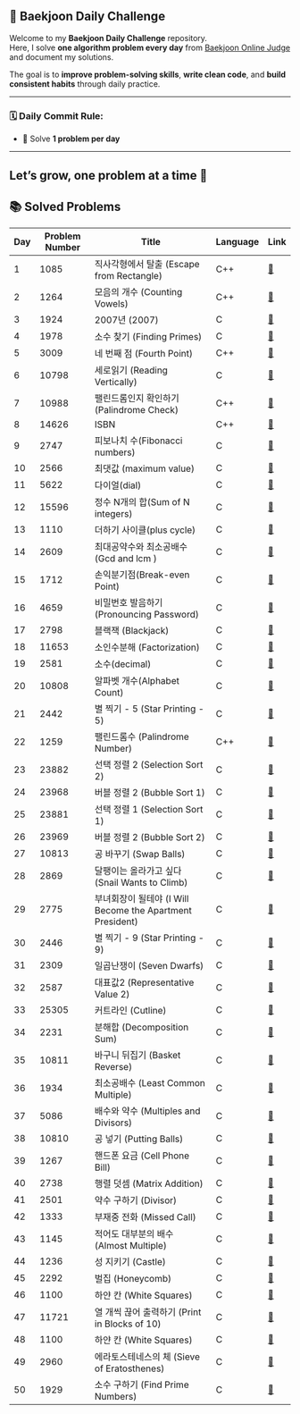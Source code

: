 ## 📘 Baekjoon Daily Challenge

Welcome to my **Baekjoon Daily Challenge** repository.  
Here, I solve **one algorithm problem every day** from [Baekjoon Online Judge](https://www.acmicpc.net/) and document my solutions.

The goal is to **improve problem-solving skills**, **write clean code**, and **build consistent habits** through daily practice.

---

### 🗓️ Daily Commit Rule:
- 🧠 Solve **1 problem per day**

---

Let’s grow, one problem at a time 🚀
---

## 📚 Solved Problems


| Day | Problem Number | Title                          | Language | Link                                           |
|-----|----------------|--------------------------------|----------|------------------------------------------------|
| 1   | 1085           | 직사각형에서 탈출 (Escape from Rectangle)      | C++      | [🔗](https://www.acmicpc.net/problem/1085)    |
| 2   | 1264           | 모음의 개수 (Counting Vowels)                 | C++      | [🔗](https://www.acmicpc.net/problem/1264)    |
| 3   | 1924           | 2007년 (2007)                               | C        | [🔗](https://www.acmicpc.net/problem/1924)    |
| 4   | 1978           | 소수 찾기 (Finding Primes)                     | C        | [🔗](https://www.acmicpc.net/problem/1978)    |
| 5   | 3009           | 네 번째 점 (Fourth Point)                      | C++      | [🔗](https://www.acmicpc.net/problem/3009)    |
| 6   | 10798          | 세로읽기 (Reading Vertically)                  | C        | [🔗](https://www.acmicpc.net/problem/10798)   |
| 7   | 10988          | 팰린드롬인지 확인하기 (Palindrome Check)       | C++      | [🔗](https://www.acmicpc.net/problem/10988)   |
| 8   | 14626          | ISBN                    | C++      | [🔗](https://www.acmicpc.net/problem/14626)   |
| 9   | 2747           | 피보나치 수(Fibonacci numbers)                  | C      | [🔗](https://www.acmicpc.net/problem/2747)   |
| 10   | 2566           | 최댓값 (maximum value)                  | C      | [🔗](https://www.acmicpc.net/problem/2566)   |
| 11   | 5622           | 다이얼(dial)                  | C      | [🔗](https://www.acmicpc.net/problem/5622)   |
| 12   | 15596       | 정수 N개의 합(Sum of N integers)              | C      | [🔗](https://www.acmicpc.net/problem/15596)   |
| 13   | 1110       | 더하기 사이클(plus cycle)              | C      | [🔗](https://www.acmicpc.net/problem/1110)   |
| 14   | 2609       | 최대공약수와 최소공배수(Gcd and lcm )              | C      | [🔗](https://www.acmicpc.net/problem/2609)   |
| 15   | 1712       | 손익분기점(Break-even Point)                         | C      | [🔗](https://www.acmicpc.net/problem/1712)   |
| 16   | 4659       | 비밀번호 발음하기 (Pronouncing Password)             | C      | [🔗](https://www.acmicpc.net/problem/4659)   |
| 17   | 2798       | 블랙잭 (Blackjack)                                   | C      | [🔗](https://www.acmicpc.net/problem/2798)   |
| 18   | 11653      | 소인수분해 (Factorization)                           | C      | [🔗](https://www.acmicpc.net/problem/11653)   |
| 19   | 2581       | 소수(decimal)                                              | C      | [🔗](https://www.acmicpc.net/problem/2581)   |
| 20   | 10808      | 알파벳 개수(Alphabet Count)                                | C      | [🔗](https://www.acmicpc.net/problem/10808)  |
| 21   | 2442      | 별 찍기 - 5 (Star Printing - 5)                            | C      | [🔗](https://www.acmicpc.net/problem/2442)  |
| 22   | 1259      | 팰린드롬수 (Palindrome Number)                            | C++      | [🔗](https://www.acmicpc.net/problem/1259)  |
| 23   | 23882     | 선택 정렬 2 (Selection Sort 2)                             | C      | [🔗](https://www.acmicpc.net/problem/23882)  |
| 24   | 23968     | 버블 정렬 2 (Bubble Sort 1)                               | C      | [🔗](https://www.acmicpc.net/problem/23968)  |
| 25 | 23881 | 선택 정렬 1 (Selection Sort 1) | C  | [🔗](https://www.acmicpc.net/problem/23881) |
| 26 | 23969 | 버블 정렬 2 (Bubble Sort 2) | C | [🔗](https://www.acmicpc.net/problem/23969) |
| 27 | 10813 | 공 바꾸기 (Swap Balls) | C | [🔗](https://www.acmicpc.net/problem/10813) |
| 28 | 2869 | 달팽이는 올라가고 싶다 (Snail Wants to Climb) | C | [🔗](https://www.acmicpc.net/problem/2869) |
| 29 | 2775 | 부녀회장이 될테야 (I Will Become the Apartment President) | C | [🔗](https://www.acmicpc.net/problem/2775) |
| 30 | 2446 | 별 찍기 - 9 (Star Printing - 9) | C | [🔗](https://www.acmicpc.net/problem/2446) |
| 31 | 2309 | 일곱난쟁이 (Seven Dwarfs) | C | [🔗](https://www.acmicpc.net/problem/2309) |
| 32 | 2587 | 대표값2 (Representative Value 2) | C | [🔗](https://www.acmicpc.net/problem/2587) |
| 33 | 25305 | 커트라인 (Cutline) | C | [🔗](https://www.acmicpc.net/problem/25305) |
| 34   | 2231      | 분해합 (Decomposition Sum)  | C    | [🔗](https://www.acmicpc.net/problem/2231) |
| 35   | 10811     | 바구니 뒤집기 (Basket Reverse)| C    | [🔗](https://www.acmicpc.net/problem/10811) |
| 36   | 1934      | 최소공배수 (Least Common Multiple) | C    | [🔗](https://www.acmicpc.net/problem/1934) |
| 37   | 5086      | 배수와 약수 (Multiples and Divisors) | C    | [🔗](https://www.acmicpc.net/problem/5086) |
| 38 | 10810 | 공 넣기 (Putting Balls) | C | [🔗](https://www.acmicpc.net/problem/10810) |
| 39 | 1267 | 핸드폰 요금 (Cell Phone Bill) | C | [🔗](https://www.acmicpc.net/problem/1267) |
| 40   | 2738      | 행렬 덧셈 (Matrix Addition) | C | [🔗](https://www.acmicpc.net/problem/2738) |
| 41   | 2501      | 약수 구하기 (Divisor) | C | [🔗](https://www.acmicpc.net/problem/2501) |
| 42   | 1333      | 부재중 전화 (Missed Call) | C | [🔗](https://www.acmicpc.net/problem/1333) |
| 43   | 1145      | 적어도 대부분의 배수 (Almost Multiple) | C | [🔗](https://www.acmicpc.net/problem/1145) |
| 44   | 1236      | 성 지키기 (Castle) | C | [🔗](https://www.acmicpc.net/problem/1236) |
| 45   | 2292      | 벌집 (Honeycomb)    | C | [🔗](https://www.acmicpc.net/problem/2292) |
| 46   | 1100      | 하얀 칸 (White Squares) | C | [🔗](https://www.acmicpc.net/problem/1100) |
| 47   | 11721      | 열 개씩 끊어 출력하기 (Print in Blocks of 10) | C | [🔗](https://www.acmicpc.net/problem/11721) |
| 48   | 1100      | 하얀 칸 (White Squares) | C | [🔗](https://www.acmicpc.net/problem/1100) |
| 49   | 2960      | 에라토스테네스의 체 (Sieve of Eratosthenes) | C | [🔗](https://www.acmicpc.net/problem/2960) |
| 50   | 1929      | 소수 구하기 (Find Prime Numbers) | C | [🔗](https://www.acmicpc.net/problem/1929) |